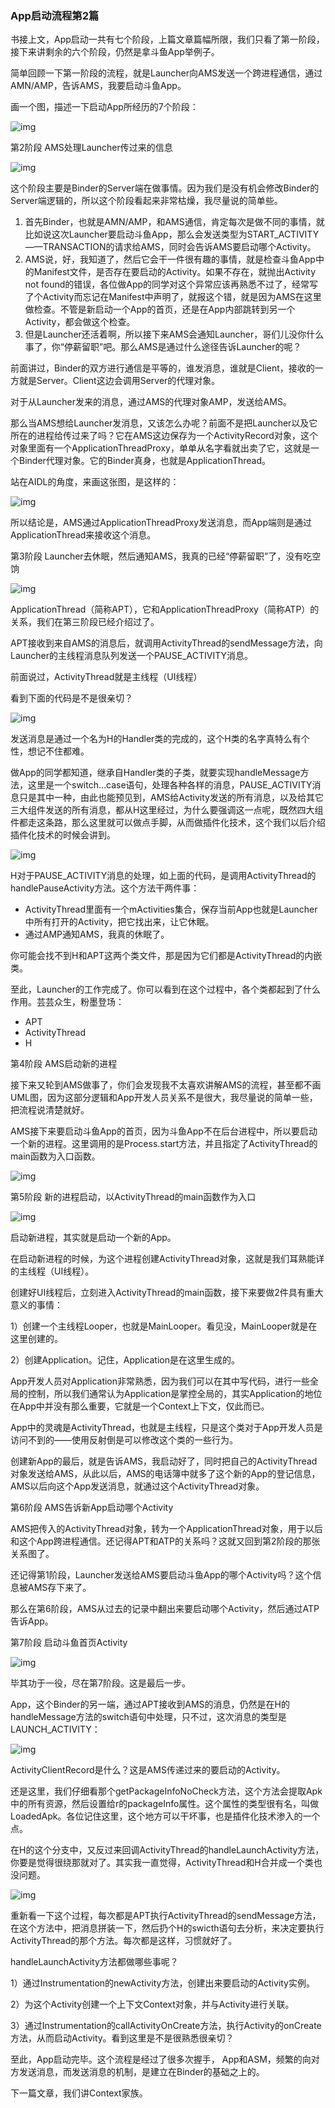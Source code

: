 ### App启动流程第2篇

书接上文，App启动一共有七个阶段，上篇文章篇幅所限，我们只看了第一阶段，接下来讲剩余的六个阶段，仍然是拿斗鱼App举例子。

简单回顾一下第一阶段的流程，就是Launcher向AMS发送一个跨进程通信，通过AMN/AMP，告诉AMS，我要启动斗鱼App。

画一个图，描述一下启动App所经历的7个阶段：

![img](http://images2015.cnblogs.com/blog/13430/201705/13430-20170519225853353-1638311589.png)

第2阶段 AMS处理Launcher传过来的信息

![img](http://images2015.cnblogs.com/blog/13430/201705/13430-20170519225909588-1361872026.png)

这个阶段主要是Binder的Server端在做事情。因为我们是没有机会修改Binder的Server端逻辑的，所以这个阶段看起来非常枯燥，我尽量说的简单些。

1. 首先Binder，也就是AMN/AMP，和AMS通信，肯定每次是做不同的事情，就比如说这次Launcher要启动斗鱼App，那么会发送类型为START_ACTIVITY——TRANSACTION的请求给AMS，同时会告诉AMS要启动哪个Activity。
2. AMS说，好，我知道了，然后它会干一件很有趣的事情，就是检查斗鱼App中的Manifest文件，是否存在要启动的Activity。如果不存在，就抛出Activity not found的错误，各位做App的同学对这个异常应该再熟悉不过了，经常写了个Activity而忘记在Manifest中声明了，就报这个错，就是因为AMS在这里做检查。不管是新启动一个App的首页，还是在App内部跳转到另一个Activity，都会做这个检查。
3. 但是Launcher还活着啊，所以接下来AMS会通知Launcher，哥们儿没你什么事了，你“停薪留职”吧。那么AMS是通过什么途径告诉Launcher的呢？

前面讲过，Binder的双方进行通信是平等的，谁发消息，谁就是Client，接收的一方就是Server。Client这边会调用Server的代理对象。

对于从Launcher发来的消息，通过AMS的代理对象AMP，发送给AMS。

那么当AMS想给Launcher发消息，又该怎么办呢？前面不是把Launcher以及它所在的进程给传过来了吗？它在AMS这边保存为一个ActivityRecord对象，这个对象里面有一个ApplicationThreadProxy，单单从名字看就出卖了它，这就是一个Binder代理对象。它的Binder真身，也就是ApplicationThread。

站在AIDL的角度，来画这张图，是这样的：

![img](http://images2015.cnblogs.com/blog/13430/201705/13430-20170519225921916-810851677.png)

所以结论是，AMS通过ApplicationThreadProxy发送消息，而App端则是通过ApplicationThread来接收这个消息。

第3阶段 Launcher去休眠，然后通知AMS，我真的已经“停薪留职”了，没有吃空饷

![img](http://images2015.cnblogs.com/blog/13430/201705/13430-20170519225928432-1563080021.png)

ApplicationThread（简称APT），它和ApplicationThreadProxy（简称ATP）的关系，我们在第三阶段已经介绍过了。

APT接收到来自AMS的消息后，就调用ActivityThread的sendMessage方法，向Launcher的主线程消息队列发送一个PAUSE_ACTIVITY消息。

前面说过，ActivityThread就是主线程（UI线程）

看到下面的代码是不是很亲切？

![img](http://images2015.cnblogs.com/blog/13430/201705/13430-20170519225946869-1315230205.png)

发送消息是通过一个名为H的Handler类的完成的，这个H类的名字真特么有个性，想记不住都难。

做App的同学都知道，继承自Handler类的子类，就要实现handleMessage方法，这里是一个switch…case语句，处理各种各样的消息，PAUSE_ACTIVITY消息只是其中一种，由此也能预见到，AMS给Activity发送的所有消息，以及给其它三大组件发送的所有消息，都从H这里经过，为什么要强调这一点呢，既然四大组件都走这条路，那么这里就可以做点手脚，从而做插件化技术，这个我们以后介绍插件化技术的时候会讲到。

![img](http://images2015.cnblogs.com/blog/13430/201705/13430-20170519225957400-731726279.png)

H对于PAUSE_ACTIVITY消息的处理，如上面的代码，是调用ActivityThread的handlePauseActivity方法。这个方法干两件事：

-    ActivityThread里面有一个mActivities集合，保存当前App也就是Launcher中所有打开的Activity，把它找出来，让它休眠。
-    通过AMP通知AMS，我真的休眠了。

你可能会找不到H和APT这两个类文件，那是因为它们都是ActivityThread的内嵌类。

至此，Launcher的工作完成了。你可以看到在这个过程中，各个类都起到了什么作用。芸芸众生，粉墨登场：

-    APT
-    ActivityThread
-    H

第4阶段 AMS启动新的进程

接下来又轮到AMS做事了，你们会发现我不太喜欢讲解AMS的流程，甚至都不画UML图，因为这部分逻辑和App开发人员关系不是很大，我尽量说的简单一些，把流程说清楚就好。

AMS接下来要启动斗鱼App的首页，因为斗鱼App不在后台进程中，所以要启动一个新的进程。这里调用的是Process.start方法，并且指定了ActivityThread的main函数为入口函数。

![img](http://images2015.cnblogs.com/blog/13430/201705/13430-20170519230007713-577694475.png)

第5阶段 新的进程启动，以ActivityThread的main函数作为入口

![img](http://images2015.cnblogs.com/blog/13430/201705/13430-20170519230017916-541390106.png)

启动新进程，其实就是启动一个新的App。

在启动新进程的时候，为这个进程创建ActivityThread对象，这就是我们耳熟能详的主线程（UI线程）。

创建好UI线程后，立刻进入ActivityThread的main函数，接下来要做2件具有重大意义的事情：

1）创建一个主线程Looper，也就是MainLooper。看见没，MainLooper就是在这里创建的。

2）创建Application。记住，Application是在这里生成的。

App开发人员对Application非常熟悉，因为我们可以在其中写代码，进行一些全局的控制，所以我们通常认为Application是掌控全局的，其实Application的地位在App中并没有那么重要，它就是一个Context上下文，仅此而已。

App中的灵魂是ActivityThread，也就是主线程，只是这个类对于App开发人员是访问不到的——使用反射倒是可以修改这个类的一些行为。

创建新App的最后，就是告诉AMS，我启动好了，同时把自己的ActivityThread对象发送给AMS，从此以后，AMS的电话簿中就多了这个新的App的登记信息，AMS以后向这个App发送消息，就通过这个ActivityThread对象。

第6阶段 AMS告诉新App启动哪个Activity

AMS把传入的ActivityThread对象，转为一个ApplicationThread对象，用于以后和这个App跨进程通信。还记得APT和ATP的关系吗？这就又回到第2阶段的那张关系图了。

还记得第1阶段，Launcher发送给AMS要启动斗鱼App的哪个Activity吗？这个信息被AMS存下来了。

那么在第6阶段，AMS从过去的记录中翻出来要启动哪个Activity，然后通过ATP告诉App。

第7阶段 启动斗鱼首页Activity

![img](http://images2015.cnblogs.com/blog/13430/201705/13430-20170519230029494-413774325.png)

毕其功于一役，尽在第7阶段。这是最后一步。

App，这个Binder的另一端，通过APT接收到AMS的消息，仍然是在H的handleMessage方法的switch语句中处理，只不过，这次消息的类型是LAUNCH_ACTIVITY：

![img](http://images2015.cnblogs.com/blog/13430/201705/13430-20170519230047322-2090810570.png)

ActivityClientRecord是什么？这是AMS传递过来的要启动的Activity。

还是这里，我们仔细看那个getPackageInfoNoCheck方法，这个方法会提取Apk中的所有资源，然后设置给r的packageInfo属性。这个属性的类型很有名，叫做LoadedApk。各位记住这里，这个地方可以干坏事，也是插件化技术渗入的一个点。

在H的这个分支中，又反过来回调ActivityThread的handleLaunchActivity方法，你要是觉得很绕那就对了。其实我一直觉得，ActivityThread和H合并成一个类也没问题。

![img](http://images2015.cnblogs.com/blog/13430/201705/13430-20170519230101088-869045714.png)

重新看一下这个过程，每次都是APT执行ActivityThread的sendMessage方法，在这个方法中，把消息拼装一下，然后扔个H的swicth语句去分析，来决定要执行ActivityThread的那个方法。每次都是这样，习惯就好了。

handleLaunchActivity方法都做哪些事呢？

1）通过Instrumentation的newActivity方法，创建出来要启动的Activity实例。

2）为这个Activity创建一个上下文Context对象，并与Activity进行关联。

3）通过Instrumentation的callActivityOnCreate方法，执行Activity的onCreate方法，从而启动Activity。看到这里是不是很熟悉很亲切？

至此，App启动完毕。这个流程是经过了很多次握手， App和ASM，频繁的向对方发送消息，而发送消息的机制，是建立在Binder的基础之上的。

下一篇文章，我们讲Context家族。